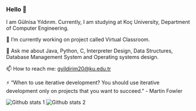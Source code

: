 ### Hello  👋

I am Gülnisa Yıldırım. Currently, I am studying at Koç University, Department of Computer Engineering.




🔭 I’m currently working on project called Virtual Classroom.

💬 Ask me about Java, Python, C, Interpreter Design, Data Structures, Database Management System and Operating systems design.

📫 How to reach me: gyildirim20@ku.edu.tr

⚡ “When to use iterative development? You should use iterative development only on projects that you want to succeed.” - Martin Fowler


![Github stats 1](https://github-readme-stats.vercel.app/api?username=Glnisa&show_icons=true&theme=gradient) 
![Github stats 2](https://github-readme-stats.vercel.app/api?username=Glnisa&show_icons=true&theme=radical)


